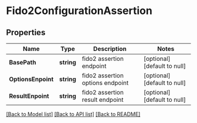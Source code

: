 # Fido2ConfigurationAssertion

## Properties
Name | Type | Description | Notes
------------ | ------------- | ------------- | -------------
**BasePath** | **string** | fido2 assertion endpoint | [optional] [default to null]
**OptionsEnpoint** | **string** | fido2 assertion options endpoint | [optional] [default to null]
**ResultEnpoint** | **string** | fido2 assertion result endpoint | [optional] [default to null]

[[Back to Model list]](../README.md#documentation-for-models) [[Back to API list]](../README.md#documentation-for-api-endpoints) [[Back to README]](../README.md)

